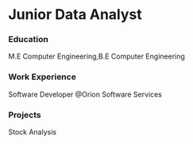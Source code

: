 
# Junior Data Analyst

### Education
M.E Computer Engineering,B.E Computer Engineering

### Work Experience
Software Developer @Orion Software Services

### Projects
Stock Analysis

